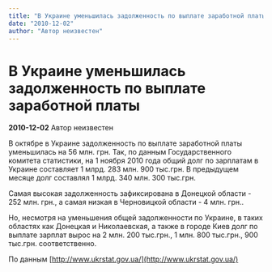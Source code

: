 ```yaml
---
title: "В Украине уменьшилась задолженность по выплате заработной платы"
date: "2010-12-02"
author: "Автор неизвестен"
---
```


# В Украине уменьшилась задолженность по выплате заработной платы

**2010-12-02** Автор неизвестен

В октябре в Украине задолженность по выплате заработной платы уменьшилась на 56 млн. грн. Так, по данным Государственного комитета статистики, на 1 ноября 2010 года общий долг по зарплатам в Украине составляет 1 млрд. 283 млн. 900 тыс.грн. В предыдущем месяце долг составлял 1 млрд. 340 млн. 300 тыс.грн.

Самая высокая задолженность зафиксирована в Донецкой области - 252 млн. грн., а самая низкая в Черновицкой области - 4 млн. грн..

Но, несмотря на уменьшения общей задолженности по Украине, в таких областях как Донецкая и Николаевская, а также в городе Киев долг по выплате зарплат вырос на 2 млн. 200 тыс.грн., 1 млн. 800 тыс.грн., 900 тыс.грн. соответственно.

По данным [http://www.ukrstat.gov.ua/](http://www.ukrstat.gov.ua/)